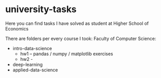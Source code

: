 # university-tasks

Here you can find tasks I have solved as student at Higher School of Economics

There are folders per every course I took:
Faculty of Computer Science:
- intro-data-science
  - hw1 – pandas / numpy / matplotlib exercises
  - hw2 - 
- deep-learning
- applied-data-science
